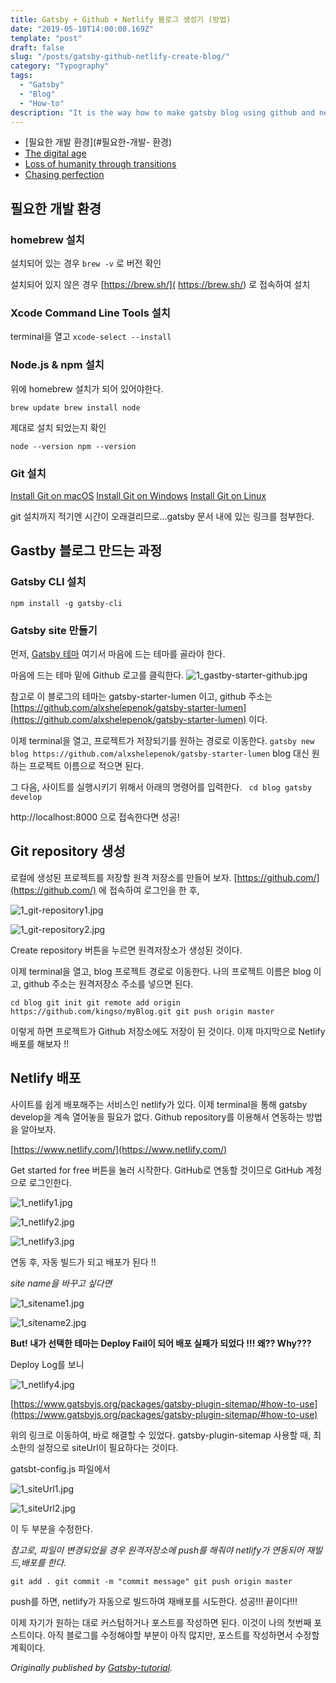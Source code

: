 ```yaml
---
title: Gatsby + Github + Netlify 블로그 생성기 (방법)
date: "2019-05-10T14:00:00.169Z"
template: "post"
draft: false
slug: "/posts/gatsby-github-netlify-create-blog/"
category: "Typography"
tags:
  - "Gatsby"
  - "Blog"
  - "How-to"
description: "It is the way how to make gatsby blog using github and netlify."
---
```


- [필요한 개발 환경](#필요한-개발- 환경)
- [The digital age](#the-digital-age)
- [Loss of humanity through transitions](#loss-of-humanity-through-transitions)
- [Chasing perfection](#chasing-perfection)

## 필요한 개발 환경

### homebrew 설치

설치되어 있는 경우 
```brew -v``` 로 버전 확인

설치되어 있지 않은 경우
[https://brew.sh/]( https://brew.sh/) 로 접속하여 설치

### Xcode Command Line Tools 설치

terminal을 열고 
```xcode-select --install```

### Node.js & npm 설치

위에 homebrew 설치가 되어 있어야한다.

`brew update
 brew install node`
 
 제대로 설치 되었는지 확인
 
 `node --version
  npm --version`

### Git 설치

[Install Git on macOS](https://www.atlassian.com/git/tutorials/install-git#mac-os-x)
[Install Git on Windows](https://www.atlassian.com/git/tutorials/install-git#windows)
[Install Git on Linux](https://www.atlassian.com/git/tutorials/install-git#linux)

git 설치까지 적기엔 시간이 오래걸리므로...gatsby 문서 내에 있는 링크를 첨부한다.


## Gastby 블로그 만드는 과정

### Gatsby CLI 설치

```npm install -g gatsby-cli```

### Gatsby site 만들기

먼저, [Gatsby 테마](https://www.gatsbyjs.org/starters/?v=2) 여기서 마음에 드는 테마를 골라야 한다.

마음에 드는 테마 밑에 Github 로고를 클릭한다.
![1_gastby-starter-github.jpg](/media/1_gastby-starter-github.jpg) 

참고로 이 블로그의 테마는 gatsby-starter-lumen 이고, github 주소는 [https://github.com/alxshelepenok/gatsby-starter-lumen](https://github.com/alxshelepenok/gatsby-starter-lumen) 이다.

이제 terminal을 열고, 프로젝트가 저장되기를 원하는 경로로 이동한다.
```gatsby new blog https://github.com/alxshelepenok/gatsby-starter-lumen```
blog 대신 원하는 프로젝트 이름으로 적으면 된다.

그 다음, 사이트를 실행시키기 위해서 아래의 명령어를 입력한다.
` cd blog
  gatsby develop`
   
http://localhost:8000 으로 접속한다면 성공!

## Git repository 생성

로컬에 생성된 프로젝트를 저장할 원격 저장소를 만들어 보자.
[https://github.com/](https://github.com/) 에 접속하여 로그인을 한 후, 

![1_git-repository1.jpg](/media/1_git-repository1.jpg) 

![1_git-repository2.jpg](/media/1_git-repository2.jpg) 

Create repository 버튼을 누르면 원격저장소가 생성된 것이다.

이제 terminal을 열고, blog 프로젝트 경로로 이동한다.
나의 프로젝트 이름은 blog 이고, github 주소는 원격저장소 주소를 넣으면 된다.

`cd blog
 git init
 git remote add origin https://github.com/kingso/myBlog.git
 git push origin master`
 
 이렇게 하면 프로젝트가 Github 저장소에도 저장이 된 것이다.
 이제 마지막으로 Netlify 배포를 해보자 !!

## Netlify 배포

사이트를 쉽게 배포해주는 서비스인 netlify가 있다. 이제 terminal을 통해 gatsby develop을 계속 열어놓을 필요가 없다.
Github repository를 이용해서 연동하는 방법을 알아보자.

[https://www.netlify.com/](https://www.netlify.com/)

Get started for free 버튼을 눌러 시작한다. GitHub로 연동할 것이므로 GitHub 계정으로 로그인한다.

![1_netlify1.jpg](/media/1_netlify1.jpg) 

![1_netlify2.jpg](/media/1_netlify2.jpg) 

![1_netlify3.jpg](/media/1_netlify3.jpg) 

연동 후, 자동 빌드가 되고 배포가 된다 !!

*site name을 바꾸고 싶다면*

![1_sitename1.jpg](/media/1_sitename1.jpg) 

![1_sitename2.jpg](/media/1_sitename2.jpg) 


**But! 내가 선택한 테마는 Deploy Fail이 되어 배포 실패가 되었다 !!! 왜?? Why???**

Deploy Log를 보니 

![1_netlify4.jpg](/media/1_netlify4.jpg) 

[https://www.gatsbyjs.org/packages/gatsby-plugin-sitemap/#how-to-use](https://www.gatsbyjs.org/packages/gatsby-plugin-sitemap/#how-to-use)

위의 링크로 이동하여, 바로 해결할 수 있었다. gatsby-plugin-sitemap 사용할 때, 최소한의 설정으로 siteUrl이 필요하다는 것이다.

gatsbt-config.js 파일에서 

![1_siteUrl1.jpg](/media/1_siteUrl1.jpg) 

![1_siteUrl2.jpg](/media/1_siteUrl2.jpg) 

이 두 부분을 수정한다.

*참고로, 파일이 변경되었을 경우 원격저장소에 push를 해줘야 netlify가 연동되어 재빌드,배포를 한다.*

`git add .
 git commit -m "commit message"
 git push origin master`
 
 push를 하면, netlify가 자동으로 빌드하여 재배포를 시도한다. 성공!!! 끝이다!!!
 
 이제 자기가 원하는 대로 커스텀하거나 포스트를 작성하면 된다.
 이것이 나의 첫번째 포스트이다.
 아직 블로그를 수정해야할 부분이 아직 많지만, 포스트를 작성하면서 수정할 계획이다.


*Originally published by [Gatsby-tutorial]( https://www.gatsbyjs.org/tutorial/part-zero/).*
